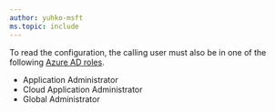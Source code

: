```yaml
---
author: yuhko-msft
ms.topic: include
---
```


To read the configuration, the calling user must also be in one of the following [Azure AD roles](/azure/active-directory/roles/permissions-reference?toc=%2Fgraph%2Ftoc.json).

- Application Administrator
- Cloud Application Administrator
- Global Administrator